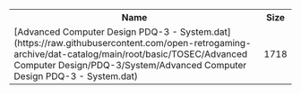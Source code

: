 <table>
<tr><th>Name</th><th>Size</th></tr>
<tr><td>
[Advanced Computer Design PDQ-3 - System.dat](https://raw.githubusercontent.com/open-retrogaming-archive/dat-catalog/main/root/basic/TOSEC/Advanced Computer Design/PDQ-3/System/Advanced Computer Design PDQ-3 - System.dat)
</td><td>1718</td></tr>
</table>
